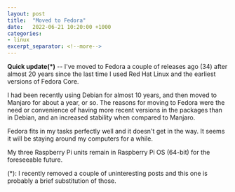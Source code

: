 ```yaml
---
layout: post
title:  "Moved to Fedora"
date:   2022-06-21 10:20:00 +1000
categories:
- linux
excerpt_separator: <!--more-->
---
```

**Quick update(*)** -- I've moved to Fedora a couple of releases ago (34) after almost 20 years since the last time I used Red Hat Linux and the earliest versions of Fedora Core. 

I had been recently using Debian for almost 10 years, and then moved to Manjaro for about a year, or so. The reasons for moving to Fedora were the need or convenience of having more recent versions in the packages than in Debian, and an increased stability when compared to Manjaro. 

Fedora fits in my tasks perfectly well and it doesn't get in the way. It seems it will be staying around my computers for a while.

My three Raspberry Pi units remain in Raspberry Pi OS (64-bit) for the foreseeable future.

(*): I recently removed a couple of uninteresting posts and this one is probably a brief substitution of those.
